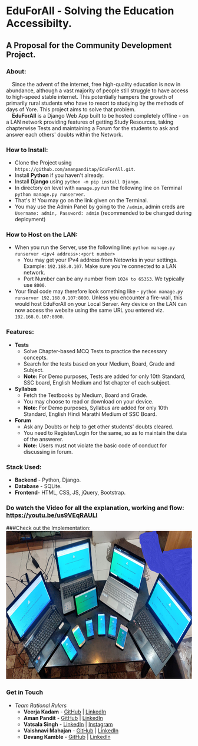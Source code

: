# EduForAll - Solving the Education Accessibilty.
## A Proposal for the Community Development Project.

### About:
&nbsp;&nbsp;&nbsp;&nbsp;Since the advent of the internet, free high-quality education is now in abundance, although a vast majority of people still struggle to have access to high-speed stable internet. This potentially hampers the growth of primarily rural students who have to resort to studying by the methods of days of Yore. This project aims to solve that problem.<br>
&nbsp;&nbsp;&nbsp;&nbsp;**EduForAll** is a Django Web App built to be hosted completely offline - on a LAN network providing features of getting Study Resources, taking chapterwise Tests and maintaining a Forum for the students to ask and answer each others' doubts within the Network.

### How to Install:
- Clone the Project using `https://github.com/amanpanditap/EduForAll.git`.
- Install **Python** if you haven't already.
- Install **Django** using  `python -m pip install Django`.
- In directory on level with `manage.py` run the following line on Terminal `python manage.py runserver`.
- That's it! You may go on the link given on the Terminal.
- You may use the Admin Panel by going to the `/admin`, admin creds are `Username: admin, Password: admin` (recommended to be changed during deployment)

### How to Host on the LAN:
- When you run the Server, use the following line: `python manage.py runserver <ipv4 address>:<port number>`
  - You may get your IPv4 address from Netowrks in your settings. Example: `192.168.0.107`. Make sure you're connected to a LAN network.
  - Port Number can be any number from `1024 to 65353`. We typically use `8000`.
- Your final code may therefore look something like - `python manage.py runserver 192.168.0.107:8000`. Unless you encounter a fire-wall, this would host EduForAll on your Local Server. Any device on the LAN can now access the website using the same URL you entered viz. `192.168.0.107:8000`.

### Features:
- **Tests**
  - Solve Chapter-based MCQ Tests to practice the necessary concepts.
  - Search for the tests based on your Medium, Board, Grade and Subject.
  - **Note:** For Demo purposes, Tests are added for only 10th Standard, SSC board, English Medium and 1st chapter of each subject.
- **Syllabus**
  - Fetch the Textbooks by Medium, Board and Grade.
  - You may choose to read or download on your device.
  - **Note:** For Demo purposes, Syllabus are added for only 10th Standard, English Hindi Marathi Medium of SSC Board.
- **Forum**
  - Ask any Doubts or help to get other students' doubts cleared.
  - You need to Register/Login for the same, so as to maintain the data of the answerer.
  - **Note:** Users must not violate the basic code of conduct for discussing in forum.

### Stack Used:
- **Backend** - Python, Django.
- **Database** - SQLite.
- **Frontend**- HTML, CSS, JS, jQuery, Bootstrap.

### Do watch the Video for all the explanation, working and flow: https://youtu.be/us9VEqRAULI 

###Check out the Implementation:<br/>
<img src="result.jpg" height = 400 width = 800>


### Get in Touch
- *Team Rational Rulers*
  - **Veerja Kadam** - <a href="https://github.com/veerja-kadam">GitHub</a> | <a href="https://www.linkedin.com/in/veerja-kadam-ba23a316a/">LinkedIn</a>
  - **Aman Pandit** - <a href="https://github.com/amanpanditap">GitHub</a> | <a href="https://www.linkedin.com/in/amanpanditwce/">LinkedIn</a>
  - **Vatsala Singh** - <a href="https://www.linkedin.com/in/vatsala-singh-a00207209/">LinkedIn</a> | <a href="https://www.instagram.com/tempest_steel_vatsala/">Instagram</a>
  - **Vaishnavi Mahajan** - <a href="https://github.com/VaishnaviM411">GitHub</a> | <a href="https://www.linkedin.com/in/vaishnavi-mahajan-a191121a5/">LinkedIn</a>
  - **Devang Kamble** - <a href="https://github.com/rising-entropy">GitHub</a> | <a href="https://www.linkedin.com/in/devang-kamble/">LinkedIn</a>
